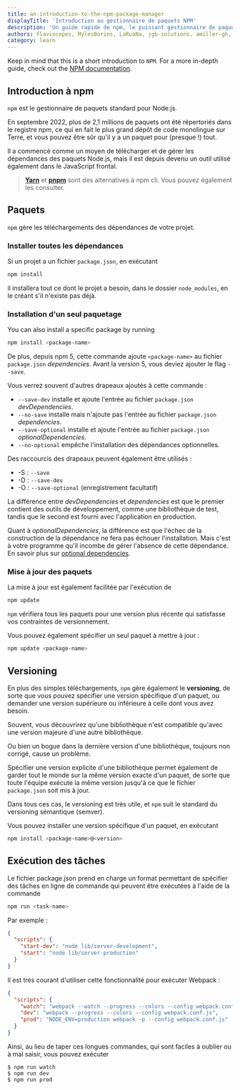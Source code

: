 ```yaml
---
title: an-introduction-to-the-npm-package-manager
displayTitle: 'Introduction au gestionnaire de paquets NPM'
description: 'Un guide rapide de npm, le puissant gestionnaire de paquets clé du succès de Node.js. En janvier 2017, plus de 350000 paquets ont été signalés comme étant répertoriés dans le registre npm, ce qui en fait le plus grand dépôt de code monolingue sur Terre, et vous pouvez être sûr qu'il y a un paquet pour (presque !) tout.'
authors: flaviocopes, MylesBorins, LaRuaNa, jgb-solutions, amiller-gh, ahmadawais, AugustinMaurou
category: learn
---
```


<Alert>Keep in mind that this is a short introduction to <code>NPM</code>. For a more in-depth guide, check out the <a href="https://docs.npmjs.com/">NPM documentation</a>.</Alert>

## Introduction à npm

`npm` est le gestionnaire de paquets standard pour Node.js.

En septembre 2022, plus de 2,1 millions de paquets ont été répertoriés dans le registre npm, ce qui en fait le plus grand dépôt de code monolingue sur Terre, et vous pouvez être sûr qu'il y a un paquet pour (presque !) tout.

Il a commencé comme un moyen de télécharger et de gérer les dépendances des paquets Node.js, mais il est depuis devenu un outil utilisé également dans le JavaScript frontal.

> [**Yarn**](https://yarnpkg.com/en/) et [**pnpm**](https://pnpm.io) sont des alternatives à npm cli. Vous pouvez également les consulter.

## Paquets

`npm` gère les téléchargements des dépendances de votre projet.

### Installer toutes les dépendances

Si un projet a un fichier `package.json`, en exécutant

```bash
npm install
```

il installera tout ce dont le projet a besoin, dans le dossier `node_modules`, en le créant s'il n'existe pas déjà.

### Installation d'un seul paquetage

You can also install a specific package by running

```bash
npm install <package-name>
```

De plus, depuis npm 5, cette commande ajoute `<package-name>` au fichier `package.json` _dependencies_. Avant la version 5, vous deviez ajouter le flag `--save`.

Vous verrez souvent d'autres drapeaux ajoutés à cette commande :

- `--save-dev` installe et ajoute l'entrée au fichier `package.json` _devDependencies_.
- `--no-save` installe mais n'ajoute pas l'entrée au fichier `package.json` _dependencies_.
- `--save-optional` installe et ajoute l'entrée au fichier `package.json` _optionalDependencies_.
- `--no-optional` empêche l'installation des dépendances optionnelles.

Des raccourcis des drapeaux peuvent également être utilisés :

- \-S : `--save`
- \-D : `--save-dev`
- \-O : `--save-optional` (enregistrement facultatif)

La différence entre _devDependencies_ et _dependencies_ est que le premier contient des outils de développement, comme une bibliothèque de test, tandis que le second est fourni avec l'application en production.

Quant à _optionalDependencies_, la différence est que l'échec de la construction de la dépendance ne fera pas échouer l'installation. Mais c'est à votre programme qu'il incombe de gérer l'absence de cette dépendance. En savoir plus sur [optional dependencies](https://docs.npmjs.com/cli/v7/configuring-npm/package-json#optionaldependencies).

### Mise à jour des paquets

La mise à jour est également facilitée par l'exécution de

```bash
npm update
```

`npm` vérifiera tous les paquets pour une version plus récente qui satisfasse vos contraintes de versionnement.

Vous pouvez également spécifier un seul paquet à mettre à jour :

```bash
npm update <package-name>
```

## Versioning

En plus des simples téléchargements, `npm` gère également le **versioning**, de sorte que vous pouvez spécifier une version spécifique d'un paquet, ou demander une version supérieure ou inférieure à celle dont vous avez besoin.

Souvent, vous découvrirez qu'une bibliothèque n'est compatible qu'avec une version majeure d'une autre bibliothèque.

Ou bien un bogue dans la dernière version d'une bibliothèque, toujours non corrigé, cause un problème.

Spécifier une version explicite d'une bibliothèque permet également de garder tout le monde sur la même version exacte d'un paquet, de sorte que toute l'équipe exécute la même version jusqu'à ce que le fichier `package.json` soit mis à jour.

Dans tous ces cas, le versioning est très utile, et `npm` suit le standard du versioning sémantique (semver).

Vous pouvez installer une version spécifique d'un paquet, en exécutant

```bash
npm install <package-name>@<version>
```

## Exécution des tâches

Le fichier package.json prend en charge un format permettant de spécifier des tâches en ligne de commande qui peuvent être exécutées à l'aide de la commande

```bash
npm run <task-name>
```

Par exemple :

```json
{
  "scripts": {
    "start-dev": "node lib/server-development",
    "start": "node lib/server-production"
  }
}
```

Il est très courant d'utiliser cette fonctionnalité pour exécuter Webpack :

```json
{
  "scripts": {
    "watch": "webpack --watch --progress --colors --config webpack.conf.js",
    "dev": "webpack --progress --colors --config webpack.conf.js",
    "prod": "NODE_ENV=production webpack -p --config webpack.conf.js"
  }
}
```

Ainsi, au lieu de taper ces longues commandes, qui sont faciles à oublier ou à mal saisir, vous pouvez exécuter

```console
$ npm run watch
$ npm run dev
$ npm run prod
```

